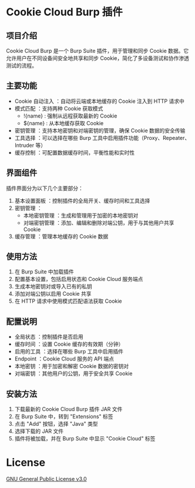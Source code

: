 # Cookie Cloud Burp 插件
## 项目介绍
Cookie Cloud Burp 是一个 Burp Suite 插件，用于管理和同步 Cookie 数据。它允许用户在不同设备间安全地共享和同步 Cookie，简化了多设备测试和协作渗透测试的流程。

## 主要功能
- Cookie 自动注入 ：自动将云端或本地缓存的 Cookie 注入到 HTTP 请求中
- 模式匹配 ：支持两种 Cookie 获取模式
  - !{name} : 强制从远程获取最新的 Cookie
  - ${name} : 从本地缓存获取 Cookie
- 密钥管理 ：支持本地密钥和对端密钥的管理，确保 Cookie 数据的安全传输
- 工具选择 ：可以选择在哪些 Burp 工具中启用插件功能（Proxy、Repeater、Intruder 等）
- 缓存控制 ：可配置数据缓存时间，平衡性能和实时性


## 界面组件
插件界面分为以下几个主要部分：

1. 基本设置面板 ：控制插件的全局开关、缓存时间和工具选择
2. 密钥管理 ：
   - 本地密钥管理 ：生成和管理用于加密的本地密钥对
   - 对端密钥管理 ：添加、编辑和删除对端公钥，用于与其他用户共享 Cookie
3. 缓存管理 ：管理本地缓存的 Cookie 数据

## 使用方法
1. 在 Burp Suite 中加载插件
2. 配置基本设置，包括启用状态和 Cookie Cloud 服务端点
3. 生成本地密钥对或导入已有的私钥
4. 添加对端公钥以启用 Cookie 共享
5. 在 HTTP 请求中使用模式匹配语法获取 Cookie

## 配置说明
- 全局状态 ：控制插件是否启用
- 缓存时间 ：设置 Cookie 缓存的有效期（分钟）
- 启用的工具 ：选择在哪些 Burp 工具中启用插件
- Endpoint ：Cookie Cloud 服务的 API 端点
- 本地密钥 ：用于加密和解密 Cookie 数据的密钥对
- 对端密钥 ：其他用户的公钥，用于安全共享 Cookie

## 安装方法
1. 下载最新的 Cookie Cloud Burp 插件 JAR 文件
2. 在 Burp Suite 中，转到 "Extensions" 标签
3. 点击 "Add" 按钮，选择 "Java" 类型
4. 选择下载的 JAR 文件
5. 插件将被加载，并在 Burp Suite 中显示 "Cookie Cloud" 标签


# License

[GNU General Public License v3.0](https://github.com/kur4ge/cookie-cloud-burp/blob/main/LICENSE)